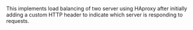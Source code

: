 This implements load balancing of two server using HAproxy after initially adding a custom HTTP header to indicate which server is responding to requests.
